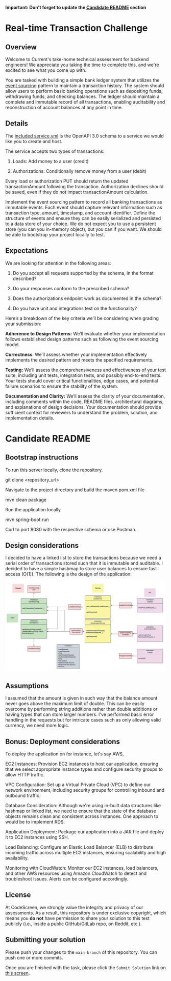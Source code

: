 **Important: Don't forget to update the [Candidate README](#candidate-readme) section**

Real-time Transaction Challenge
===============================
## Overview
Welcome to Current's take-home technical assessment for backend engineers! We appreciate you taking the time to complete this, and we're excited to see what you come up with.

You are tasked with building a simple bank ledger system that utilizes the [event sourcing](https://martinfowler.com/eaaDev/EventSourcing.html) pattern to maintain a transaction history. The system should allow users to perform basic banking operations such as depositing funds, withdrawing funds, and checking balances. The ledger should maintain a complete and immutable record of all transactions, enabling auditability and reconstruction of account balances at any point in time.

## Details
The [included service.yml](service.yml) is the OpenAPI 3.0 schema to a service we would like you to create and host.

The service accepts two types of transactions:
1) Loads: Add money to a user (credit)

2) Authorizations: Conditionally remove money from a user (debit)

Every load or authorization PUT should return the updated transactionAmount following the transaction. Authorization declines should be saved, even if they do not impact transactionAmount calculation.


Implement the event sourcing pattern to record all banking transactions as immutable events. Each event should capture relevant information such as transaction type, amount, timestamp, and account identifier.
Define the structure of events and ensure they can be easily serialized and persisted to a data store of your choice. We do not expect you to use a persistent store (you can you in-memory object), but you can if you want. We should be able to bootstrap your project locally to test.

## Expectations
We are looking for attention in the following areas:
1) Do you accept all requests supported by the schema, in the format described?

2) Do your responses conform to the prescribed schema?

3) Does the authorizations endpoint work as documented in the schema?

4) Do you have unit and integrations test on the functionality?

Here’s a breakdown of the key criteria we’ll be considering when grading your submission:

**Adherence to Design Patterns:** We’ll evaluate whether your implementation follows established design patterns such as following the event sourcing model.

**Correctness**: We’ll assess whether your implementation effectively implements the desired pattern and meets the specified requirements.

**Testing:** We’ll assess the comprehensiveness and effectiveness of your test suite, including unit tests, integration tests, and possibly end-to-end tests. Your tests should cover critical functionalities, edge cases, and potential failure scenarios to ensure the stability of the system.

**Documentation and Clarity:** We’ll assess the clarity of your documentation, including comments within the code, README files, architectural diagrams, and explanations of design decisions. Your documentation should provide sufficient context for reviewers to understand the problem, solution, and implementation details.

# Candidate README
## Bootstrap instructions
To run this server locally, clone the repository.

git clone <repository_url>

Navigate to the project directory and build the maven pom.xml file

mvn clean package

Run the application locally

mvn spring-boot:run

Curl to port 8080 with the respective schema or use Postman.  

## Design considerations
I decided to have a linked list to store the transactions because we need
a serial order of transactions stored such that it is immutable and auditable. I 
decided to have a simple hashmap to store user balances to ensure fast access (O(1)).
The following is the design of the application:

![Alt text](um.PNG)

## Assumptions
I assumed that the amount is given in such way that the balance amount never goes above the maximum limit of double. This can be easily overcome by performing 
string additions rather than double additions or having types that can store larger numbers. 
I've performed basic error handling in the requests but for intricate cases such as only allowing
valid currency, we need more logic. 

## Bonus: Deployment considerations
To deploy the application on for instance, let's say AWS, 

EC2 Instances: Provision EC2 instances to host our application, ensuring that we select 
appropriate instance types and configure security groups to allow HTTP traffic.

VPC Configuration: Set up a Virtual Private Cloud (VPC) to define our network
environment, including security groups for controlling inbound and outbound traffic.

Database Consideration: Although we're using in-built data structures like hashmap
or linked list, we need to ensure that the state of the database objects remains clean 
and consistent across instances. One approach to would be to implement RDS.

Application Deployment: Package our application into a JAR file and deploy it 
to EC2 instances using SSH. 

Load Balancing: Configure an Elastic Load Balancer (ELB) to distribute 
incoming traffic across multiple EC2 instances, ensuring scalability and high availability.

Monitoring with CloudWatch: Monitor our EC2 instances, load balancers, and
other AWS resources using Amazon CloudWatch to detect and troubleshoot issues. Alerts can
be configured accordingly.
## License

At CodeScreen, we strongly value the integrity and privacy of our assessments. As a result, this repository is under exclusive copyright, which means you **do not** have permission to share your solution to this test publicly (i.e., inside a public GitHub/GitLab repo, on Reddit, etc.). <br>

## Submitting your solution

Please push your changes to the `main branch` of this repository. You can push one or more commits. <br>

Once you are finished with the task, please click the `Submit Solution` link on <a href="https://app.codescreen.com/candidate/6da4bf99-ba4c-452f-b047-d6459b5281e4" target="_blank">this screen</a>.